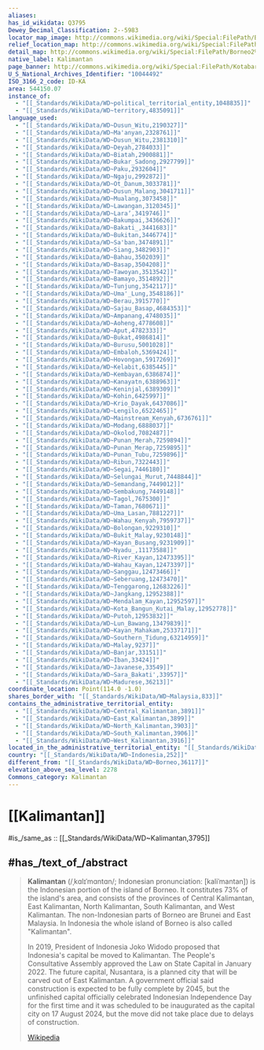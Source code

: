 ```yaml
---
aliases:
has_id_wikidata: Q3795
Dewey_Decimal_Classification: 2--5983
locator_map_image: http://commons.wikimedia.org/wiki/Special:FilePath/Borneo%20blank%20map.svg
relief_location_map: http://commons.wikimedia.org/wiki/Special:FilePath/Borneo%20Topography.png
detail_map: http://commons.wikimedia.org/wiki/Special:FilePath/Borneo2%20map%20english%20names.svg
native_label: Kalimantan
page_banner: http://commons.wikimedia.org/wiki/Special:FilePath/Kotabaru%20Kalimantan%20banner.jpg
U_S_National_Archives_Identifier: "10044492"
ISO_3166_2_code: ID-KA
area: 544150.07
instance_of:
  - "[[_Standards/WikiData/WD~political_territorial_entity,1048835]]"
  - "[[_Standards/WikiData/WD~territory,4835091]]"
language_used:
  - "[[_Standards/WikiData/WD~Dusun_Witu,2190327]]"
  - "[[_Standards/WikiData/WD~Ma'anyan,2328761]]"
  - "[[_Standards/WikiData/WD~Dusun_Witu,2381310]]"
  - "[[_Standards/WikiData/WD~Deyah,2784033]]"
  - "[[_Standards/WikiData/WD~Biatah,2900881]]"
  - "[[_Standards/WikiData/WD~Bukar_Sadong,2927799]]"
  - "[[_Standards/WikiData/WD~Paku,2932604]]"
  - "[[_Standards/WikiData/WD~Ngaju,2992872]]"
  - "[[_Standards/WikiData/WD~Ot_Danum,3033781]]"
  - "[[_Standards/WikiData/WD~Dusun_Malang,3041711]]"
  - "[[_Standards/WikiData/WD~Mualang,3073458]]"
  - "[[_Standards/WikiData/WD~Lawangan,3120345]]"
  - "[[_Standards/WikiData/WD~Laraʼ,3419746]]"
  - "[[_Standards/WikiData/WD~Bakumpai,3436626]]"
  - "[[_Standards/WikiData/WD~Bakati_,3441683]]"
  - "[[_Standards/WikiData/WD~Bukitan,3446774]]"
  - "[[_Standards/WikiData/WD~Sa'ban,3474891]]"
  - "[[_Standards/WikiData/WD~Siang,3482903]]"
  - "[[_Standards/WikiData/WD~Bahau,3502039]]"
  - "[[_Standards/WikiData/WD~Basap,3504208]]"
  - "[[_Standards/WikiData/WD~Tawoyan,3513542]]"
  - "[[_Standards/WikiData/WD~Bamayo,3514892]]"
  - "[[_Standards/WikiData/WD~Tunjung,3542117]]"
  - "[[_Standards/WikiData/WD~Uma'_Lung,3548186]]"
  - "[[_Standards/WikiData/WD~Berau,3915770]]"
  - "[[_Standards/WikiData/WD~Sajau_Basap,4684353]]"
  - "[[_Standards/WikiData/WD~Ampanang,4748035]]"
  - "[[_Standards/WikiData/WD~Aoheng,4778608]]"
  - "[[_Standards/WikiData/WD~Aput,4782333]]"
  - "[[_Standards/WikiData/WD~Bukat,4986814]]"
  - "[[_Standards/WikiData/WD~Burusu,5001028]]"
  - "[[_Standards/WikiData/WD~Embaloh,5369424]]"
  - "[[_Standards/WikiData/WD~Hovongan,5917269]]"
  - "[[_Standards/WikiData/WD~Kelabit,6385445]]"
  - "[[_Standards/WikiData/WD~Kembayan,6386874]]"
  - "[[_Standards/WikiData/WD~Kanayatn,6388963]]"
  - "[[_Standards/WikiData/WD~Keninjal,6389309]]"
  - "[[_Standards/WikiData/WD~Kohin,6425997]]"
  - "[[_Standards/WikiData/WD~Krio_Dayak,6437086]]"
  - "[[_Standards/WikiData/WD~Lengilo,6522465]]"
  - "[[_Standards/WikiData/WD~Mainstream_Kenyah,6736761]]"
  - "[[_Standards/WikiData/WD~Modang,6888037]]"
  - "[[_Standards/WikiData/WD~Okolod,7082487]]"
  - "[[_Standards/WikiData/WD~Punan_Merah,7259894]]"
  - "[[_Standards/WikiData/WD~Punan_Merap,7259895]]"
  - "[[_Standards/WikiData/WD~Punan_Tubu,7259896]]"
  - "[[_Standards/WikiData/WD~Ribun,7322443]]"
  - "[[_Standards/WikiData/WD~Segai,7446180]]"
  - "[[_Standards/WikiData/WD~Selungai_Murut,7448844]]"
  - "[[_Standards/WikiData/WD~Semandang,7449012]]"
  - "[[_Standards/WikiData/WD~Sembakung,7449148]]"
  - "[[_Standards/WikiData/WD~Tagol,7675300]]"
  - "[[_Standards/WikiData/WD~Taman,7680671]]"
  - "[[_Standards/WikiData/WD~Uma_Lasan,7881227]]"
  - "[[_Standards/WikiData/WD~Wahau_Kenyah,7959737]]"
  - "[[_Standards/WikiData/WD~Bolongan,9229310]]"
  - "[[_Standards/WikiData/WD~Bukit_Malay,9230148]]"
  - "[[_Standards/WikiData/WD~Kayan_Busang,9231909]]"
  - "[[_Standards/WikiData/WD~Nyadu_,11173588]]"
  - "[[_Standards/WikiData/WD~River_Kayan,12473395]]"
  - "[[_Standards/WikiData/WD~Wahau_Kayan,12473397]]"
  - "[[_Standards/WikiData/WD~Sanggau,12473466]]"
  - "[[_Standards/WikiData/WD~Seberuang,12473470]]"
  - "[[_Standards/WikiData/WD~Tenggarong,12683226]]"
  - "[[_Standards/WikiData/WD~Jangkang,12952388]]"
  - "[[_Standards/WikiData/WD~Mendalam_Kayan,12952597]]"
  - "[[_Standards/WikiData/WD~Kota_Bangun_Kutai_Malay,12952778]]"
  - "[[_Standards/WikiData/WD~Putoh,12953832]]"
  - "[[_Standards/WikiData/WD~Lun_Bawang,13479839]]"
  - "[[_Standards/WikiData/WD~Kayan_Mahakam,25337171]]"
  - "[[_Standards/WikiData/WD~Southern_Tidung,63214959]]"
  - "[[_Standards/WikiData/WD~Malay,9237]]"
  - "[[_Standards/WikiData/WD~Banjar,33151]]"
  - "[[_Standards/WikiData/WD~Iban,33424]]"
  - "[[_Standards/WikiData/WD~Javanese,33549]]"
  - "[[_Standards/WikiData/WD~Sara_Bakati',33957]]"
  - "[[_Standards/WikiData/WD~Madurese,36213]]"
coordinate_location: Point(114.0 -1.0)
shares_border_with: "[[_Standards/WikiData/WD~Malaysia,833]]"
contains_the_administrative_territorial_entity:
  - "[[_Standards/WikiData/WD~Central_Kalimantan,3891]]"
  - "[[_Standards/WikiData/WD~East_Kalimantan,3899]]"
  - "[[_Standards/WikiData/WD~North_Kalimantan,3903]]"
  - "[[_Standards/WikiData/WD~South_Kalimantan,3906]]"
  - "[[_Standards/WikiData/WD~West_Kalimantan,3916]]"
located_in_the_administrative_territorial_entity: "[[_Standards/WikiData/WD~Indonesia,252]]"
country: "[[_Standards/WikiData/WD~Indonesia,252]]"
different_from: "[[_Standards/WikiData/WD~Borneo,36117]]"
elevation_above_sea_level: 2278
Commons_category: Kalimantan
---
```


# [[Kalimantan]] 

#is_/same_as :: [[_Standards/WikiData/WD~Kalimantan,3795]] 

## #has_/text_of_/abstract 

> **Kalimantan** (/ˌkɑlɪˈmɑntɑn/; Indonesian pronunciation: [kaliˈmantan]) 
> is the Indonesian portion of the island of Borneo. 
> It constitutes 73% of the island's area, and consists of the provinces of Central Kalimantan, East Kalimantan, North Kalimantan, South Kalimantan, and West Kalimantan. 
> The non-Indonesian parts of Borneo are Brunei and East Malaysia. 
> In Indonesia the whole island of Borneo is also called "Kalimantan".
>
> In 2019, President of Indonesia Joko Widodo proposed that Indonesia's capital be moved to Kalimantan. The People's Consultative Assembly approved the Law on State Capital in January 2022. The future capital, Nusantara, is a planned city that will be carved out of East Kalimantan. A government official said construction is expected to be fully complete by 2045, but the unfinished capital officially celebrated Indonesian Independence Day for the first time and it was scheduled to be inaugurated as the capital city on 17 August 2024, but the move did not take place due to delays of construction.
>
> [Wikipedia](https://en.wikipedia.org/wiki/Kalimantan) 

